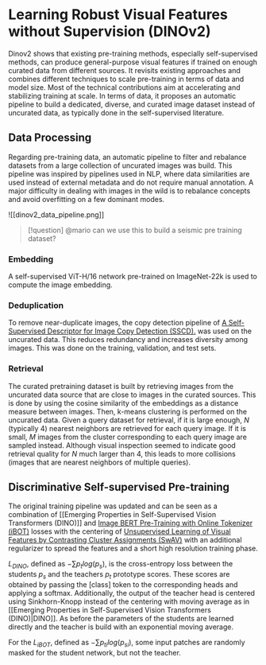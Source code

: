 # Learning Robust Visual Features without Supervision (DINOv2)

Dinov2 shows that existing pre-training methods, especially self-supervised methods, can produce general-purpose visual features if trained on enough curated data from different sources. It revisits existing approaches and combines different techniques to scale pre-training in terms of data and model size. Most of the technical contributions aim at accelerating and stabilizing training at scale. In terms of data, it proposes an automatic pipeline to build a dedicated, diverse, and curated image dataset instead of uncurated data, as typically done in the self-supervised literature.

## Data Processing

Regarding pre-training data, an automatic pipeline to filter and rebalance datasets from a large collection of uncurated images was build. This pipeline was inspired by pipelines used in NLP, where data similarities are used instead of external metadata and do not require manual annotation. A major difficulty in dealing with images in the wild is to rebalance concepts and avoid overfitting on a few dominant modes.

![[dinov2_data_pipeline.png]]

> [!question]
> @mario can we use this to build a seismic pre training dataset?

### Embedding

A self-supervised ViT-H/16 network pre-trained on ImageNet-22k is used to compute the image embedding.

### Deduplication

To remove near-duplicate images, the copy detection pipeline of [A Self-Supervised Descriptor for Image Copy Detection (SSCD).](https://github.com/facebookresearch/sscd-copy-detection) was used on the uncurated data. This reduces redundancy and increases diversity among images. This was done on the training, validation, and test sets.

### Retrieval

The curated pretraining dataset is built by retrieving images from the uncurated data source that are close to images in the curated sources. This is done by using the cosine similarity of the embeddings as a distance measure between images. Then, k-means clustering is performed on the uncurated data. Given a query dataset for retrieval, if it is large enough, $N$ (typically 4) nearest neighbors are retrieved for each query image. If it is small, $M$ images from the cluster corresponding to each query image are sampled instead. Although visual inspection seemed to indicate good retrieval quality for $N$ much larger than 4, this leads to more collisions (images that are nearest neighbors of multiple queries).

## Discriminative Self-supervised Pre-training

The original training pipeline was updated and can be seen as a combination of [[Emerging Properties in Self-Supervised Vision Transformers (DINO)]] and [Image BERT Pre-Training with Online Tokenizer (iBOT)](https://github.com/bytedance/ibot?tab=readme-ov-file) losses with the centering of [Unsupervised Learning of Visual Features by Contrasting Cluster Assignments (SwAV)](https://github.com/facebookresearch/swav?tab=readme-ov-file) with an additional regularizer to spread the features and a short high resolution training phase.

$L_{DINO}$, defined as $− \sum p_t log(p_s)$, is the cross-entropy loss between the students $p_s$ and the teachers $p_t$ prototype scores. These scores are obtained by passing the [class] token to the corresponding heads and applying a softmax. Additionally, the output of the teacher head is centered using Sinkhorn-Knopp instead of the centering with moving average as in [[Emerging Properties in Self-Supervised Vision Transformers (DINO)|DINO]]. As before the parameters of the students are learned directly and the teacher is build with an exponential moving average.

For the $L_{iBOT}$, defined as $− \sum p_{ti} log(p_{si})$, some input patches are randomly masked for the student network, but not the teacher.
